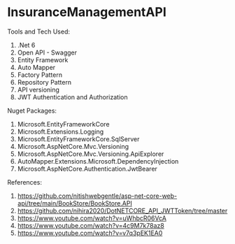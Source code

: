 # InsuranceManagementAPI
Tools and Tech Used: 
1. .Net 6
2. Open API - Swagger
3. Entity Framework
4. Auto Mapper
5. Factory Pattern
6. Repository Pattern
7. API versioning
8. JWT Authentication and Authorization

Nuget Packages: 
1. Microsoft.EntityFrameworkCore
2. Microsoft.Extensions.Logging
3. Microsoft.EntityFrameworkCore.SqlServer
4. Microsoft.AspNetCore.Mvc.Versioning
5. Microsoft.AspNetCore.Mvc.Versioning.ApiExplorer
6. AutoMapper.Extensions.Microsoft.DependencyInjection
7. Microsoft.AspNetCore.Authentication.JwtBearer

References: 
1. https://github.com/nitishwebgentle/asp-net-core-web-api/tree/main/BookStore/BookStore.API
2. https://github.com/nihira2020/DotNETCORE_API_JWTToken/tree/master
3. https://www.youtube.com/watch?v=uWhbcR06VcA
4. https://www.youtube.com/watch?v=4c9M7k78az8
5. https://www.youtube.com/watch?v=v7q3pEK1EA0


